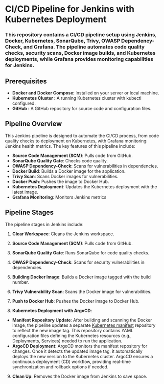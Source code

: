 # CI/CD Pipeline for Jenkins with Kubernetes Deployment
### This repository contains a CI/CD pipeline setup using Jenkins, Docker, Kubernetes, SonarQube, Trivy, OWASP Dependency-Check, and Grafana. The pipeline automates code quality checks, security scans, Docker image builds, and Kubernetes deployments, while Grafana provides monitoring capabilities for Jenkins.

## Prerequisites
* **Docker and Docker Compose**: Installed on your server or local machine.
* **Kubernetes Cluster** : A running Kubernetes cluster with kubectl configured.
* **GitHub** : A GitHub repository for source code and configuration files.

## Pipeline Overview
This Jenkins pipeline is designed to automate the CI/CD process, from code quality checks to deployment on Kubernetes, with Grafana monitoring Jenkins health metrics. The key features of this pipeline include:

* **Source Code Management (SCM)**: Pulls code from GitHub.
* **SonarQube Quality Gate**: Checks code quality.
* **OWASP Dependency-Check**: Scans for vulnerabilities in dependencies.
* **Docker Build**: Builds a Docker image for the application.
* **Trivy Scan**: Scans Docker images for vulnerabilities.
* **Docker Push**: Pushes the image to Docker Hub.
* **Kubernetes Deployment**: Updates the Kubernetes deployment with the latest image.
* **Grafana Monitoring**: Monitors Jenkins metrics

## Pipeline Stages
The pipeline stages in Jenkins include:

1. **Clear Workspace**: Cleans the Jenkins workspace.

2. **Source Code Management (SCM)**: Pulls code from GitHub.

3. **SonarQube Quality Gate**: Runs SonarQube for code quality checks.

4. **OWASP Dependency-Check**: Scans for security vulnerabilities in dependencies.

5. **Building Docker Image**: Builds a Docker image tagged with the build number.

6. **Trivy Vulnerability Scan**: Scans the Docker image for vulnerabilities.

7. **Push to Docker Hub**: Pushes the Docker image to Docker Hub.

8. **Kubernetes Deployment with ArgoCD**:
  * **Manifest Repository Update**: After building and scanning the Docker image, the pipeline updates a separate [Kubernetes manifest](https://github.com/rrrrrrrjk/kubernetes-manifest) repository to reflect the new image tag. This repository contains YAML configuration files defining the Kubernetes resources (e.g., Deployments, Services) needed to run the application.
  * **ArgoCD Deployment**: ArgoCD monitors the manifest repository for changes. Once it detects the updated image tag, it automatically deploys the new version to the Kubernetes cluster. ArgoCD ensures a continuous deployment (CD) workflow, providing real-time synchronization and rollback options if needed.

9. **Clean Up**: Removes the Docker image from Jenkins to save space.
